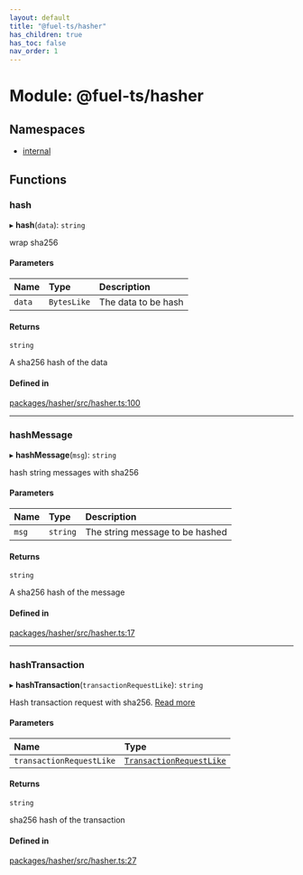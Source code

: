 ```yaml
---
layout: default
title: "@fuel-ts/hasher"
has_children: true
has_toc: false
nav_order: 1
---
```


# Module: @fuel-ts/hasher

## Namespaces

- [internal](namespaces/internal.md)

## Functions

### hash

▸ **hash**(`data`): `string`

wrap sha256

#### Parameters

| Name | Type | Description |
| :------ | :------ | :------ |
| `data` | `BytesLike` | The data to be hash |

#### Returns

`string`

A sha256 hash of the data

#### Defined in

[packages/hasher/src/hasher.ts:100](https://github.com/FuelLabs/fuels-ts/blob/master/packages/hasher/src/hasher.ts#L100)

___

### hashMessage

▸ **hashMessage**(`msg`): `string`

hash string messages with sha256

#### Parameters

| Name | Type | Description |
| :------ | :------ | :------ |
| `msg` | `string` | The string message to be hashed |

#### Returns

`string`

A sha256 hash of the message

#### Defined in

[packages/hasher/src/hasher.ts:17](https://github.com/FuelLabs/fuels-ts/blob/master/packages/hasher/src/hasher.ts#L17)

___

### hashTransaction

▸ **hashTransaction**(`transactionRequestLike`): `string`

Hash transaction request with sha256. [Read more](https://github.com/FuelLabs/fuel-specs/blob/master/specs/protocol/identifiers.md#transaction-id)

#### Parameters

| Name | Type |
| :------ | :------ |
| `transactionRequestLike` | [`TransactionRequestLike`](namespaces/internal.md#transactionrequestlike) |

#### Returns

`string`

sha256 hash of the transaction

#### Defined in

[packages/hasher/src/hasher.ts:27](https://github.com/FuelLabs/fuels-ts/blob/master/packages/hasher/src/hasher.ts#L27)
